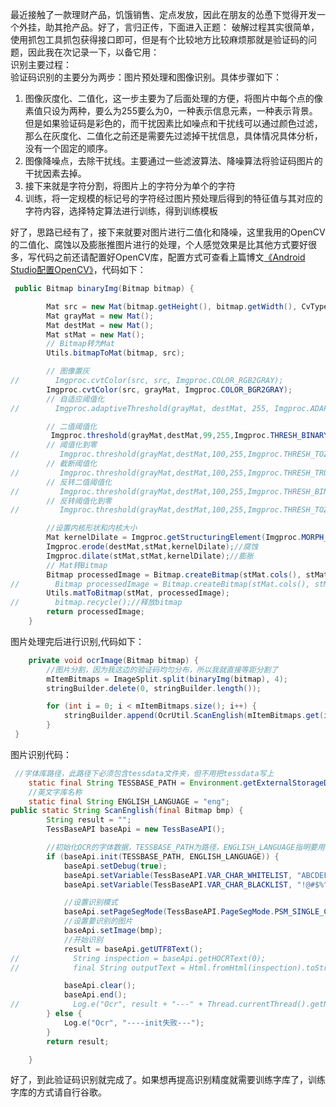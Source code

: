 最近接触了一款理财产品，饥饿销售、定点发放，因此在朋友的怂恿下觉得开发一个外挂，助其抢产品。好了，言归正传，下面进入正题：                           破解过程其实很简单，使用抓包工具抓包获得接口即可，但是有个比较地方比较麻烦那就是验证码的问题，因此我在次记录一下，以备它用：                     
  识别主要过程：               
验证码识别的主要分为两步：图片预处理和图像识别。具体步骤如下：               
1. 图像灰度化、二值化，这一步主要为了后面处理的方便，将图片中每个点的像素值只设为两种，要么为255要么为0，一种表示信息元素，一种表示背景。
但是如果验证码是彩色的，而干扰因素比如噪点和干扰线可以通过颜色过滤，那么在灰度化、二值化之前还是需要先过滤掉干扰信息，具体情况具体分析，
没有一个固定的顺序。                
2. 图像降噪点，去除干扰线。主要通过一些滤波算法、降噪算法将验证码图片的干扰因素去掉。              
3. 接下来就是字符分割，将图片上的字符分为单个的字符                   
4. 训练，将一定规模的标记号的字符经过图片预处理后得到的特征值与其对应的字符内容，选择特定算法进行训练，得到训练模板             

 好了，思路已经有了，接下来就要对图片进行二值化和降噪，这里我用的OpenCV的二值化、腐蚀以及膨胀推图片进行的处理，个人感觉效果是比其他方式要好很多，写代码之前还请配置好OpenCV库，配置方式可查看上篇博文[《Android Studio配置OpenCV》](https://github.com/Don-Lee/Notes/blob/master/Android%20Studio%E9%85%8D%E7%BD%AEOpenCV.md)，代码如下：
  
```java
 public Bitmap binaryImg(Bitmap bitmap) {

        Mat src = new Mat(bitmap.getHeight(), bitmap.getWidth(), CvType.CV_8UC1);
        Mat grayMat = new Mat();
        Mat destMat = new Mat();
        Mat stMat = new Mat();
        // Bitmap转为Mat
        Utils.bitmapToMat(bitmap, src);

        // 图像置灰
//        Imgproc.cvtColor(src, src, Imgproc.COLOR_RGB2GRAY);
        Imgproc.cvtColor(src, grayMat, Imgproc.COLOR_BGR2GRAY);
        // 自适应阈值化
//        Imgproc.adaptiveThreshold(grayMat, destMat, 255, Imgproc.ADAPTIVE_THRESH_MEAN_C, Imgproc.THRESH_BINARY, 15, 3);

        // 二值阈值化
         Imgproc.threshold(grayMat,destMat,99,255,Imgproc.THRESH_BINARY);
        // 阈值化到零
//         Imgproc.threshold(grayMat,destMat,100,255,Imgproc.THRESH_TOZERO);
        // 截断阈值化
//         Imgproc.threshold(grayMat,destMat,100,255,Imgproc.THRESH_TRUNC);
        // 反转二值阈值化
//         Imgproc.threshold(grayMat,destMat,100,255,Imgproc.THRESH_BINARY_INV);
        // 反转阈值化到零
//         Imgproc.threshold(grayMat,destMat,100,255,Imgproc.THRESH_TOZERO_INV);

        //设置内核形状和内核大小
        Mat kernelDilate = Imgproc.getStructuringElement(Imgproc.MORPH_RECT, new Size(3, 3),new Point(-1, -1));
        Imgproc.erode(destMat,stMat,kernelDilate);//腐蚀
        Imgproc.dilate(stMat,stMat,kernelDilate);//膨胀
        // Mat转Bitmap
        Bitmap processedImage = Bitmap.createBitmap(stMat.cols(), stMat.rows(), Bitmap.Config.ARGB_8888);
//        Bitmap processedImage = Bitmap.createBitmap(stMat.cols(), stMat.rows(), Bitmap.Config.ARGB_8888);
        Utils.matToBitmap(stMat, processedImage);
//        bitmap.recycle();//释放bitmap
        return processedImage;
    }
```
图片处理完后进行识别,代码如下：
```java
    private void ocrImage(Bitmap bitmap) {
        //图片分割，因为我这边的验证码均匀分布，所以我就直接等距分割了
        mItemBitmaps = ImageSplit.split(binaryImg(bitmap), 4); 
        stringBuilder.delete(0, stringBuilder.length());

        for (int i = 0; i < mItemBitmaps.size(); i++) {
            stringBuilder.append(OcrUtil.ScanEnglish(mItemBitmaps.get(i).bitmap));//获取识别后的结果
        }
 }
```
图片识别代码：
```java
 //字体库路径，此路径下必须包含tessdata文件夹，但不用把tessdata写上
    static final String TESSBASE_PATH = Environment.getExternalStorageDirectory() + File.separator;
    //英文字库名称
    static final String ENGLISH_LANGUAGE = "eng";
public static String ScanEnglish(final Bitmap bmp) {
        String result = "";
        TessBaseAPI baseApi = new TessBaseAPI();

        //初始化OCR的字体数据，TESSBASE_PATH为路径，ENGLISH_LANGUAGE指明要用的字体库（不用加后缀）
        if (baseApi.init(TESSBASE_PATH, ENGLISH_LANGUAGE)) {
            baseApi.setDebug(true);
            baseApi.setVariable(TessBaseAPI.VAR_CHAR_WHITELIST, "ABCDEFGHIJKLMNOPQRSTUVWXYZabcdefghijklmnopqrstuvwxyz0123456789"); // 识别白名单
            baseApi.setVariable(TessBaseAPI.VAR_CHAR_BLACKLIST, "!@#$%^&*()_+=-[]}{;:'\"\\|~`,./<>?"); // 识别黑名单

            //设置识别模式
            baseApi.setPageSegMode(TessBaseAPI.PageSegMode.PSM_SINGLE_CHAR);
            //设置要识别的图片
            baseApi.setImage(bmp);
            //开始识别
            result = baseApi.getUTF8Text();
//            String inspection = baseApi.getHOCRText(0);
//            final String outputText = Html.fromHtml(inspection).toString().trim();

            baseApi.clear();
            baseApi.end();
//            Log.e("Ocr", result + "---" + Thread.currentThread().getName());
        } else {
            Log.e("Ocr", "----init失败---");
        }
        return result;

    }
```

好了，到此验证码识别就完成了。如果想再提高识别精度就需要训练字库了，训练字库的方式请自行谷歌。
